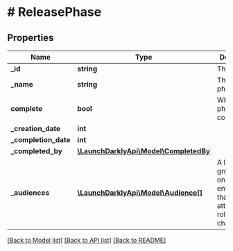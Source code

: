 # # ReleasePhase

## Properties

Name | Type | Description | Notes
------------ | ------------- | ------------- | -------------
**_id** | **string** | The phase ID |
**_name** | **string** | The release phase name |
**complete** | **bool** | Whether this phase is complete |
**_creation_date** | **int** |  |
**_completion_date** | **int** |  | [optional]
**_completed_by** | [**\LaunchDarklyApi\Model\CompletedBy**](CompletedBy.md) |  | [optional]
**_audiences** | [**\LaunchDarklyApi\Model\Audience[]**](Audience.md) | A logical grouping of one or more environments that share attributes for rolling out changes |

[[Back to Model list]](../../README.md#models) [[Back to API list]](../../README.md#endpoints) [[Back to README]](../../README.md)
